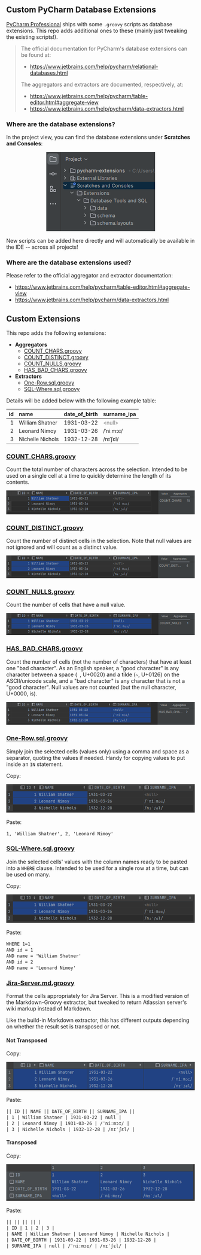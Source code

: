 Custom PyCharm Database Extensions
---
[PyCharm Professional](https://www.jetbrains.com/pycharm) ships with some `.groovy` scripts as database extensions. This repo adds additional ones to these (mainly just tweaking the existing scripts!).

> The official documentation for PyCharm's database extensions can be found at:
> 
> - https://www.jetbrains.com/help/pycharm/relational-databases.html
> 
> The aggregators and extractors are documented, respectively, at:
> - https://www.jetbrains.com/help/pycharm/table-editor.html#aggregate-view
> - https://www.jetbrains.com/help/pycharm/data-extractors.html


### Where are the database extensions?

In the project view, you can find the database extensions under **Scratches and Consoles**:

<div style="text-align: center;">

![database-extensions](docs/database-extensions.png)

</div>

New scripts can be added here directly and will automatically be available in the IDE -- across all projects!


### Where are the database extensions used?

Please refer to the official aggregator and extractor documentation:
- https://www.jetbrains.com/help/pycharm/table-editor.html#aggregate-view
- https://www.jetbrains.com/help/pycharm/data-extractors.html


## Custom Extensions

This repo adds the following extensions:

- **Aggregators**
  - [COUNT_CHARS.groovy](data/aggregators/COUNT_CHARS.groovy)
  - [COUNT_DISTINCT.groovy](data/aggregators/COUNT_DISTINCT.groovy)
  - [COUNT_NULLS.groovy](data/aggregators/COUNT_NULLS.groovy)
  - [HAS_BAD_CHARS.groovy](data/aggregators/HAS_BAD_CHARS.groovy)
- **Extractors**
  - [One-Row.sql.groovy](data/extractors/One-Row.sql.groovy)
  - [SQL-Where.sql.groovy](data/extractors/SQL-Where.sql.groovy)

Details will be added below with the following example table:

|  id | name             | date_of_birth | surname_ipa                              |
|----:|:-----------------|:--------------|:-----------------------------------------|
|   1 | William Shatner  | 1931-03-22    | <span style="color:grey">\<null\></span> |
|   2 | Leonard Nimoy    | 1931-03-26    | /ˈniːmɔɪ/                                |
|   3 | Nichelle Nichols | 1932-12-28    | /nɪˈʃɛl/                                 |


### [COUNT_CHARS.groovy](data/aggregators/COUNT_CHARS.groovy)

Count the total number of characters across the selection. Intended to be used on a single cell at a time to quickly determine the length of its contents.

![count-chars-groovy](docs/count-chars-groovy.png)


### [COUNT_DISTINCT.groovy](data/aggregators/COUNT_DISTINCT.groovy)

Count the number of distinct cells in the selection. Note that null values are not ignored and will count as a distinct value.

![count-distinct-groovy](docs/count-distinct-groovy.png)


### [COUNT_NULLS.groovy](data/aggregators/COUNT_NULLS.groovy)

Count the number of cells that have a null value.

![count-nulls-groovy](docs/count-nulls-groovy.png)


### [HAS_BAD_CHARS.groovy](data/aggregators/HAS_BAD_CHARS.groovy)

Count the number of cells (not the number of characters) that have at least one "bad character". As an English speaker, a "good character" is any character between a space (` `, U+0020) and a tilde (`~`, U+0126) on the ASCII/unicode scale, and a "bad character" is any character that is not a "good character". Null values are not counted (but the null character, U+0000, is).

![has-bad-chars-groovy](docs/has-bad-chars-groovy.png)


### [One-Row.sql.groovy](data/extractors/One-Row.sql.groovy)

Simply join the selected cells (values only) using a comma and space as a separator, quoting the values if needed. Handy for copying values to put inside an `IN` statement.

Copy:

![one-row-sql-groovy](docs/one-row-sql-groovy.png)

Paste:
```
1, 'William Shatner', 2, 'Leonard Nimoy'
```


### [SQL-Where.sql.groovy](data/extractors/SQL-Where.sql.groovy)

Join the selected cells' values with the column names ready to be pasted into a `WHERE` clause. Intended to be used for a single row at a time, but can be used on many.

Copy:

![one-row-sql-groovy](docs/one-row-sql-groovy.png)

Paste:
```
WHERE 1=1
AND id = 1
AND name = 'William Shatner'
AND id = 2
AND name = 'Leonard Nimoy'
```


### [Jira-Server.md.groovy](data/extractors/Jira-Server.md.groovy)

Format the cells appropriately for Jira Server. This is a modified version of the Markdown-Groovy extractor, but tweaked to return Atlassian server's wiki markup instead of Markdown.

Like the build-in Markdown extractor, this has different outputs depending on whether the result set is transposed or not.

#### Not Transposed

Copy:

![jira-server-md-groovy-default](docs/jira-server-md-groovy-default.png)

Paste:
```
|| ID || NAME || DATE_OF_BIRTH || SURNAME_IPA ||
| 1 | William Shatner | 1931-03-22 | null |
| 2 | Leonard Nimoy | 1931-03-26 | /ˈniːmɔɪ/ |
| 3 | Nichelle Nichols | 1932-12-28 | /nɪˈʃɛl/ |
```

#### Transposed

Copy:

![jira-server-md-groovy-transposed](docs/jira-server-md-groovy-transposed.png)

Paste:
```
|| || || || |
| ID | 1 | 2 | 3 |
| NAME | William Shatner | Leonard Nimoy | Nichelle Nichols |
| DATE_OF_BIRTH | 1931-03-22 | 1931-03-26 | 1932-12-28 |
| SURNAME_IPA | null | /ˈniːmɔɪ/ | /nɪˈʃɛl/ |
```
